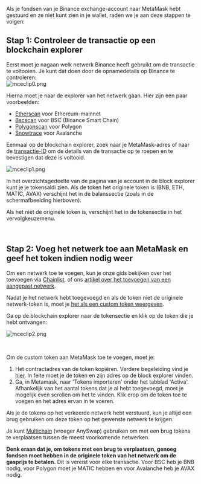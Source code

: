 Als je fondsen van je Binance exchange-account naar MetaMask hebt gestuurd en ze niet kunt zien in je wallet, raden we je aan deze stappen te volgen:


**Stap 1: Controleer de transactie op een blockchain explorer**
---------------------------------------------------------------


Eerst moet je nagaan welk netwerk Binance heeft gebruikt om de transactie te voltooien. Je kunt dat doen door de opnamedetails op Binance te controleren:  
![mceclip0.png](https://support.metamask.io/hc/article_attachments/4416068979483/mceclip0.png)


Hierna moet je naar de explorer van het netwerk gaan. Hier zijn een paar voorbeelden:


* [Etherscan](https://etherscan.io/) voor Ethereum-mainnet
* [Bscscan](https://bscscan.com/) voor BSC (Binance Smart Chain)
* [Polygonscan](https://polygonscan.com/) voor Polygon
* [Snowtrace](https://snowtrace.io/) voor Avalanche


Eenmaal op de blockchain explorer, zoek naar je MetaMask-adres of naar de [transactie-ID](https://support.metamask.io/hc/en-us/articles/4413442094235) om de details van de transactie op te roepen en te bevestigen dat deze is voltooid.


![mceclip1.png](https://support.metamask.io/hc/article_attachments/4416075037595/mceclip1.png)


In het overzichtsgedeelte van de pagina van je account in de block explorer kunt je je tokensaldi zien. Als de token het originele token is (BNB, ETH, MATIC, AVAX) verschijnt het in de balanssectie (zoals in de schermafbeelding hierboven).


Als het niet de originele token is, verschijnt het in de tokensectie in het vervolgkeuzemenu.


 


**Stap 2: Voeg het netwerk toe aan MetaMask en geef het token indien nodig weer**
---------------------------------------------------------------------------------


Om een netwerk toe te voegen, kun je onze gids bekijken over het toevoegen via [Chainlist](https://support.metamask.io/hc/en-us/articles/360058992772-Add-a-network-using-Chainlist-Extension-or-Mobile-), of ons [artikel over het toevoegen van een aangepast netwerk](https://support.metamask.io/hc/en-us/articles/360043227612-How-to-add-a-custom-network-RPC).


Nadat je het netwerk hebt toegevoegd en als de token niet de originele netwerk-token is, moet je [het als een custom token weergeven](https://support.metamask.io/hc/en-us/articles/360015489031-How-to-add-unlisted-tokens-custom-tokens-in-MetaMask). 


Ga op de blockchain explorer naar de tokensectie en klik op de token die je hebt ontvangen: 


![mceclip2.png](https://support.metamask.io/hc/article_attachments/4416075047451/mceclip2.png)


 


Om de custom token aan MetaMask toe te voegen, moet je:


1. Het contractadres van de token kopiëren. Verdere begeleiding vind je [hier](https://support.metamask.io/hc/en-us/articles/360015488811-What-is-a-Token-Contract-Address-). In feite moet je de token en zijn adres op de block explorer vinden.
2. Ga, in Metamask, naar 'Tokens importeren' onder het tabblad 'Activa'. Afhankelijk van het aantal tokens dat je al hebt toegevoegd, moet je mogelijk even scrollen om het te vinden. Klik erop om de token toe te voegen en het adres ervan in te voeren.


Als je de tokens op het verkeerde netwerk hebt verstuurd, kun je altijd een brug gebruiken om deze token op het gewenste netwerk te krijgen.


Je kunt [Multichain](https://multichain.org/) (vroeger AnySwap) gebruiken om met een brug tokens te verplaatsen tussen de meest voorkomende netwerken.


**Denk eraan dat je, om tokens met een brug te verplaatsen, genoeg fondsen moet hebben in de originele token van het netwerk om de gasprijs te betalen.** Dit is vereist voor elke transactie. Voor BSC heb je BNB nodig, voor Polygon moet je MATIC hebben en voor Avalanche heb je AVAX nodig.

